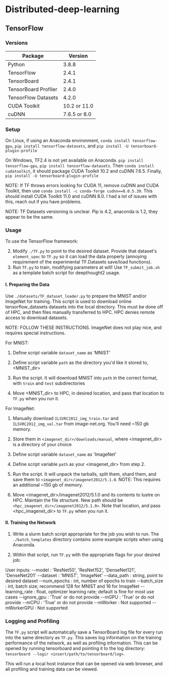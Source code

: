 # Distributed-deep-learning

## TensorFlow

### Versions

Package | Version 
------------ | -------------  
Python | 3.8.8
TensorFlow | 2.4.1
TensorBoard | 2.4.1
TensorBoard Profiler | 2.4.0
TensorFlow Datasets | 4.2.0
CUDA Toolkit | 10.2 or 11.0 
cuDNN | 7.6.5 or 8.0 

### Setup

On Linux, if using an Anaconda environment, `conda install tensorflow-gpu`, `pip install tensorflow-datasets`, and `pip install -U tensorboard-plugin-profile`

On Windows, TF2.4 is not yet available on Anaconda. `pip install tensorflow-gpu`, `pip install tensorflow-datasets`. Then `conda install cudatoolkit`, it should package CUDA Toolkit 10.2 and cuDNN 7.6.5. Finally, `pip install -U tensorboard-plugin-profile`

NOTE: If TF throws errors looking for CUDA 11, remove cuDNN and CUDA Toolkit, then use `conda install -c conda-forge cudnn==8.0.5.39`. This should install CUDA Toolkit 11.0 and cuDNN 8.0. I had a lot of issues with this, reach out if you have problems.

NOTE: TF Datasets versioning is unclear. Pip is 4.2, anaconda is 1.2, they appear to be the same.


### Usage

To use the TensorFlow framework:

2. Modify `./TF.py` to point to the desired dataset. Provide that dataset's `element_spec` to `TF.py` so it can load the data properly (annoying requirement of the experimental TF.Datasets save/load functions).
3. Run `TF.py` to train, modifying parameters at will! Use `TF_submit_job.sh` as a template batch script for deepthought2 usage.

#### I. Preparing the Data

Use `./datasets/TF_dataset_loader.py` to prepare the MNIST and/or ImageNet for training. This script is used to download online tensorflow_datasets datasets into the local </datasets> directory. This must be done off of HPC, and then files manually transferred to HPC. HPC denies remote access to download datasets.

NOTE: FOLLOW THESE INSTRUCTIONS. ImageNet does not play nice, and requires special instructions.

For MNIST:

1. Define script variable `dataset_name` as 'MNIST'

2. Define script variable `path` as the directory you'd like it stored to, <MNIST_dir>

3. Run the script. It will download MNIST into `path` in the correct format, with `train` and `test` subdirectories

4. Move <MNIST_dir> to HPC, in desired location, and pass that location to `TF.py` when you run it.

For ImageNet:
1. Manually download `ILSVRC2012_img_train.tar` and `ILSVRC2012_img_val.tar` from image-net.org. You'll need ~150 gb memory.

2. Store them in `<imagenet_dir>/downloads/manual`, where <imagenet_dir> is a directory of your choice

3. Define script variable `dataset_name` as 'ImageNet'

4. Define script variable `path` as your <imagenet_dir> from step 2.

5. Run the script. It will unpack the tarballs, split them, shard them, and save them to `<imagenet_dir>/imagenet2012/5.1.0`. NOTE: This requires an additional ~150 gb of memory.

6. Move <imagenet_dir>/imagenet2012/5.1.0 and its contents to lustre on HPC. Maintain the file structure. New path should be `<hpc_imagenet_dir>/imagenet2012/5.1.0>`. Note that location, and pass <hpc_imagenet_dir> to `TF.py` when you run it.

#### II. Training the Network

1. Write a slurm batch script appropriate for the job you wish to run. The `./batch_templates` directory contains some example scripts when using Anaconda.

2. Within that script, run `TF.py` with the appropriate flags for your desired job:

User inputs:
    --model         : 'ResNet50', 'ResNet152', 'DenseNet121', 'DenseNet201'
    --dataset       : 'MNIST', 'ImageNet'
    --data_path     : string, point to desired dataset
    --num_epochs    : int, number of epochs to train
    --batch_size    : int, batch size; recommend 128 for MNIST and 16 for ImageNet
    --learning_rate : float, optimizer learning rate; default is fine for most use cases
    --ignore_gpu    : 'True' or do not provide
    --mGPU          : 'True' or do not provide
    --mCPU          : 'True' or do not provide
    --mWorker       : Not supported
    --mWorkerGPU    : Not supported


### Logging and Profiling

The `TF.py` script will automatically save a TensorBoard log file for every run into the same directory as `TF.py`. This saves log information on the training performance of the network, as well as profiling information. This can be opened by running tensorboard and pointing it to the log directory: `tensorboard --logir <insert/path/to/tensorboard/log>`. 

This will run a local host instance that can be opened via web browser, and all profiling and training data can be viewed.
